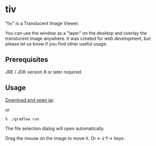 # tiv

"tiv" is a Translucent Image Viewer.

You can use the window as a "layer" on the desktop and overlay the translucent image anywhere.
It was created for web development, but please let us know if you find other useful usage.

## Prerequisites
JRE / JDK version 8 or later required.

## Usage
[Download and open jar](https://github.com/zappa2010/tiv/raw/master/tiv-1.0.jar).

or

```
% ./gradlew run
```

The file selection dialog will open automatically.

Drag the mouse on the image to move it. Or ←↓↑→ keys.
